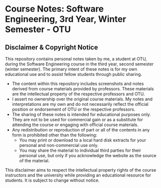 # Course Notes: Software Engineering, 3rd Year, Winter Semester - OTU

## Disclaimer & Copyright Notice

This repository contains personal notes taken by me, a student at OTU, during the Software Engineering course in the third year, second semester (winter semester). The primary intent of these notes is for my own educational use and to assist fellow students through public sharing.

- The content within this repository includes screenshots and notes derived from course materials provided by professors. These materials are the intellectual property of the respective professors and OTU. 
- I assert no ownership over the original course materials. My notes and interpretations are my own and do not necessarily reflect the official position or endorsement of OTU or the respective professors.
- The sharing of these notes is intended for educational purposes only. They are not to be used for commercial gain or as a substitute for attending the course or engaging with official course materials.
- Any redistribution or reproduction of part or all of the contents in any form is prohibited other than the following: 
   - You may print or download to a local hard disk extracts for your personal and non-commercial use only.
   - You may share the material to individual third parties for their personal use, but only if you acknowledge the website as the source of the material.

This disclaimer aims to respect the intellectual property rights of the course instructors and the university while providing an educational resource for students. It is subject to change without notice.
